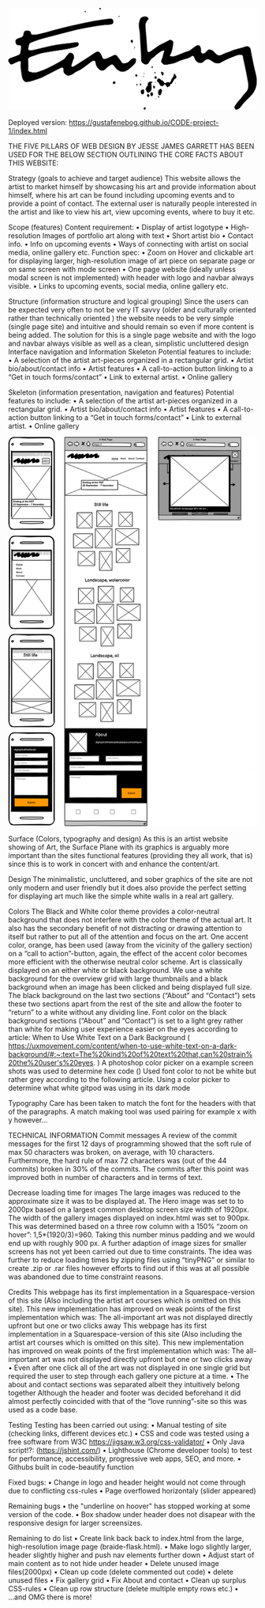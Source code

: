 ![Enebog art logo](assets/images/enebogart-logo.png)

Deployed version:
https://gustafenebog.github.io/CODE-project-1/index.html


THE FIVE PILLARS OF WEB DESIGN BY JESSE JAMES GARRETT HAS BEEN USED FOR THE BELOW SECTION OUTLINING THE CORE FACTS ABOUT THIS WEBSITE:

Strategy (goals to achieve and target audience)
This website allows the artist to market himself by showcasing his art and provide information about himself, where his art can be found including upcoming events and to provide a point of contact.
The external user is naturally people interested in the artist and like to view his art, view upcoming events, where to buy it etc.

Scope (features)
Content requirement:
•	Display of artist logotype
•	High-resolution Images of portfolio art along with text
•	Short artist bio
•	Contact info.
•	Info on upcoming events
•	Ways of connecting with artist on social media, online gallery etc.
Function spec:
•	Zoom on Hover and clickable art for displaying larger, high-resolution image of art piece on separate page or on same screen with mode screen
•	One page website (ideally unless modal screen is not implemented) with header with logo and navbar always visible.
•	Links to upcoming events, social media, online gallery etc.

Structure (information structure and logical grouping)
Since the users can be expected very often to not be very IT savvy (older and culturally oriented rather than technically oriented ) the website needs to be very simple (single page site) and intuitive and should remain so even if more content is being added. The solution for this is a single page website and with the logo and navbar always visible as well as a clean, simplistic uncluttered design
Interface navigation and Information 
Skeleton
Potential features to include:
•	A selection of the artist art-pieces organized in a rectangular grid.
•	Artist bio/about/contact info
•	Artist features
•	A call-to-action button linking to a “Get in touch forms/contact”
•	Link to external artist.
•	Online gallery


Skeleton (information presentation, navigation and features)
Potential features to include:
•	A selection of the artist art-pieces organized in a rectangular grid.
•	Artist bio/about/contact info
•	Artist features
•	A call-to-action button linking to a “Get in touch forms/contact”
•	Link to external artist.
•	Online gallery

![Wireframe](Wireframe-p1.png "initial wireframe")

Surface (Colors, typography and design)
As this is an artist website showing of Art, the Surface Plane with its graphics is arguably more important than the sites functional features (providing they all work, that is) since this is to work in concert with and enhance the content/art.

Design
The minimalistic, uncluttered, and sober graphics of the site are not only modern and user friendly but it does also provide the perfect setting for displaying art much like the simple white walls in a real art gallery.

Colors
The Black and White color theme provides a color-neutral background that does not interfere with the color theme of the actual art. It also has the secondary benefit of not distracting or drawing attention to itself but rather to put all of the attention and focus on the art. 
One accent color, orange, has been used (away from the vicinity of the gallery section) on a “call to action”-button, again, the effect of the accent color becomes more efficient with the otherwise neutral color scheme.
Art is classically displayed on an either white or black background. We use a white background for the overview grid with large thumbnails and a black background when an image has been clicked and being displayed full size. The black background on the last two sections (“About” and “Contact”) sets these two sections apart from the rest of the site and allow the footer to “return” to a white without any dividing line.
Font color on the black background sections (“About” and “Contact”) is set to a light grey rather than white for making user experience easier on the eyes according to article: When to Use White Text on a Dark Background ( https://uxmovement.com/content/when-to-use-white-text-on-a-dark-background/#:~:text=The%20kind%20of%20text%20that,can%20strain%20the%20user's%20eyes. ) A photoshop color picker on a example screen shots was used to determine hex code () 
Used font color to not be white but rather grey according to the following article. Using a color picker to determine what white gitpod was using in its dark mode

Typography
Care has been taken to match the font for the headers with that of the paragraphs. A match making tool was used pairing for example x with y however...



TECHNICAL INFORMATION
Commit messages
A review of the commit messages for the first 12 days of programming showed that the soft rule of max 50 characters was broken, on average, with 10 characters. Furthermore, the hard rule of max 72 characters was (out of the 44 commits) broken in 30% of the commits. The commits after this point was improved both in number of characters and in terms of text.

Decrease loading time for images
The large images was reduced to the approximate size it was to be displayed at. The Hero image was set to to 2000px based on a largest common desktop screen size width of 1920px. The width of the gallery images displayed on index.html was set to 900px. This was determined based on a three row column with a 150% “zoom on hover”: 1,5*(1920/3)=960. Taking this number minus padding and we would end up with roughly 900 px. 
A further adaption of image sizes for smaller screens has not yet been carried out due to time constraints.
The idea was further to reduce loading times by zipping files using “tinyPNG” or similar to create .zip or .rar files however efforts to find out if this was at all possible was abandoned due to time constraint reasons.

Credits
This webpage has its first implementation in a Squarespace-version of this site (Also including the artist art courses which is omitted on this site). This new implementation has improved on weak points of the first implementation which was:
The all-important art was not displayed directly upfront but one or two clicks away
This webpage has its first implementation in a Squarespace-version of this site (Also including the artist art courses which is omitted on this site). This new implementation has improved on weak points of the first implementation which was:
The all-important art was not displayed directly upfront but one or two clicks away
•	Even after one click all of the art was not displayed in one single grid but required the user to step through each gallery one picture at a time.
•	The about and contact sections was separated albeit they intuitively belong together 
Although the header and footer was decided beforehand it did almost perfectly coincided with that of the “love running”-site so this was used as a code base.

Testing
Testing has been carried out using:
•	Manual testing of site (checking links, different devices etc.)
•	CSS and code was tested using a free software from W3C https://jigsaw.w3.org/css-validator/
•	Only Java script!?: (https://jshint.com/)
•	Lighthouse (Chrome developer tools) to test for performance, accessibility, progressive web apps, SEO, and more.
•	Githubs built in code-beautify function

Fixed bugs:
•	Change in logo and header height would not come through due to conflicting css-rules 
•	Page overflowed horizontaly (slider appeared)

Remaining bugs
•	the "underline on hoover" has stopped working at some version of the code.
•	Box shadow under header does not disapear with the responsive design for larger screensizes.

Remaining to do list
•	Create link back back to index.html from the large, high-resolution image page (braide-flask.html).
•	Make logo slightly larger, header slightly higher and push nav elements further down
•	Adjust start of main content as to not hide under header
•	Delete unused image files(2000px)
•	Clean up code (delete commented out code)
•	delete unused files
•	Fix gallery grid
•	Fix About and contact
•	Clean up surplus CSS-rules
•	Clean up row structure (delete multiple empty rows etc.)
•	...and OMG there is more!


